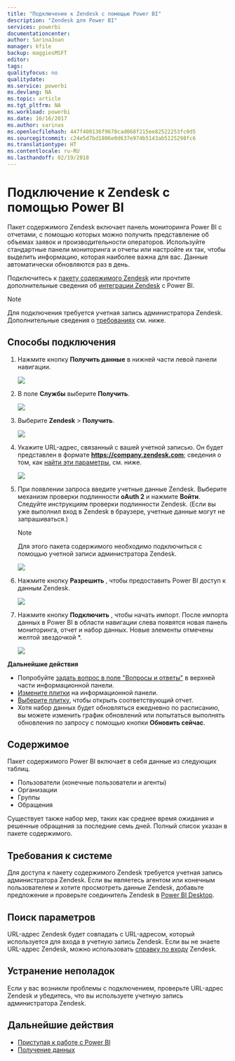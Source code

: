 ```yaml
---
title: "Подключение к Zendesk с помощью Power BI"
description: "Zendesk для Power BI"
services: powerbi
documentationcenter: 
author: SarinaJoan
manager: kfile
backup: maggiesMSFT
editor: 
tags: 
qualityfocus: no
qualitydate: 
ms.service: powerbi
ms.devlang: NA
ms.topic: article
ms.tgt_pltfrm: NA
ms.workload: powerbi
ms.date: 10/16/2017
ms.author: sarinas
ms.openlocfilehash: 447f400136f9678cad068f215ee82522253fc0d5
ms.sourcegitcommit: c24e5d7bd1806e0d637e974b5143ab5125298fc6
ms.translationtype: HT
ms.contentlocale: ru-RU
ms.lasthandoff: 02/19/2018
---
```

# <a name="connect-to-zendesk-with-power-bi"></a>Подключение к Zendesk с помощью Power BI
Пакет содержимого Zendesk включает панель мониторинга Power BI с отчетами, с помощью которых можно получить представление об объемах заявок и производительности операторов. Используйте стандартные панели мониторинга и отчеты или настройте их так, чтобы выделить информацию, которая наиболее важна для вас.  Данные автоматически обновляются раз в день. 

Подключитесь к [пакету содержимого Zendesk](https://app.powerbi.com/getdata/services/zendesk) или прочтите дополнительные сведения об [интеграции Zendesk](https://powerbi.microsoft.com/integrations/zendesk) с Power BI.

>[!NOTE]
>Для подключения требуется учетная запись администратора Zendesk. Дополнительные сведения о [требованиях](#Requirements) см. ниже.

## <a name="how-to-connect"></a>Способы подключения
1. Нажмите кнопку **Получить данные** в нижней части левой панели навигации.
   
   ![](media/service-connect-to-zendesk/pbi_getdata.png)
2. В поле **Службы** выберите **Получить**.
   
   ![](media/service-connect-to-zendesk/pbi_getservices.png) 
3. Выберите **Zendesk** \> **Получить**.
   
   ![](media/service-connect-to-zendesk/zendesk.png)
4. Укажите URL-адрес, связанный с вашей учетной записью. Он будет представлен в формате **https://company.zendesk.com**; сведения о том, как [найти эти параметры](#FindingParams), см. ниже.
   
   ![](media/service-connect-to-zendesk/pbi_zendeskconnect.png)
5. При появлении запроса введите учетные данные Zendesk.  Выберите механизм проверки подлинности **oAuth 2** и нажмите **Войти**. Следуйте инструкциям проверки подлинности Zendesk. (Если вы уже выполнил вход в Zendesk в браузере, учетные данные могут не запрашиваться.)
   
   > [!NOTE]
   > Для этого пакета содержимого необходимо подключиться с помощью учетной записи администратора Zendesk. 
   > 
   > 
   
   ![](media/service-connect-to-zendesk/pbi_zendesksignin.png)
6. Нажмите кнопку **Разрешить** , чтобы предоставить Power BI доступ к данным Zendesk.
   
   ![](media/service-connect-to-zendesk/zendesk2.jpg)
7. Нажмите кнопку **Подключить** , чтобы начать импорт. После импорта данных в Power BI в области навигации слева появятся новая панель мониторинга, отчет и набор данных. Новые элементы отмечены желтой звездочкой \*.
   
   ![](media/service-connect-to-zendesk/pbi_zendeskdash.png)

**Дальнейшие действия**

* Попробуйте [задать вопрос в поле "Вопросы и ответы"](power-bi-q-and-a.md) в верхней части информационной панели.
* [Измените плитки](service-dashboard-edit-tile.md) на информационной панели.
* [Выберите плитку](service-dashboard-tiles.md), чтобы открыть соответствующий отчет.
* Хотя набор данных будет обновляться ежедневно по расписанию, вы можете изменить график обновлений или попытаться выполнять обновления по запросу с помощью кнопки **Обновить сейчас**.

## <a name="whats-included"></a>Содержимое
Пакет содержимого Power BI включает в себя данные из следующих таблиц.  

* Пользователи (конечные пользователи и агенты)  
* Организации  
* Группы  
* Обращения  

Существует также набор мер, таких как среднее время ожидания и решенные обращения за последние семь дней. Полный список указан в пакете содержимого.

<a name="Requirements"></a>

## <a name="system-requirements"></a>Требования к системе
Для доступа к пакету содержимого Zendesk требуется учетная запись администратора Zendesk. Если вы являетесь агентом или конечным пользователем и хотите просмотреть данные Zendesk, добавьте предложение и проверьте соединитель Zendesk в [Power BI Desktop](desktop-connect-to-data.md).

<a name="FindingParams"></a>

## <a name="finding-parameters"></a>Поиск параметров
URL-адрес Zendesk будет совпадать с URL-адресом, который используется для входа в учетную запись Zendesk. Если вы не знаете URL-адрес Zendesk, можно использовать [справку по входу](https://www.zendesk.com/login/) Zendesk.

## <a name="troubleshooting"></a>Устранение неполадок
Если у вас возникли проблемы с подключением, проверьте URL-адрес Zendesk и убедитесь, что вы используете учетную запись администратора Zendesk.

## <a name="next-steps"></a>Дальнейшие действия
* [Приступая к работе с Power BI](service-get-started.md)
* [Получение данных](service-get-data.md)

